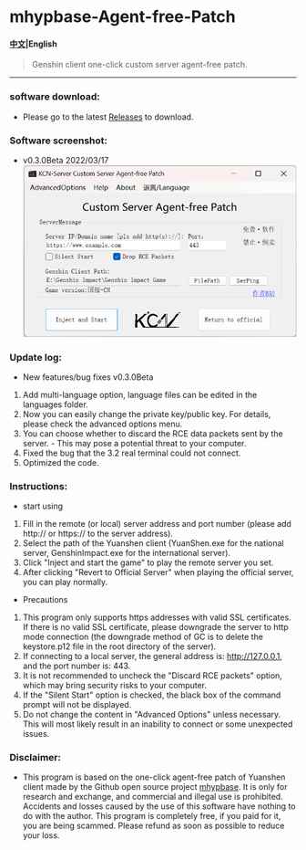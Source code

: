 # mhypbase-Agent-free-Patch
#### [中文](README.md)|English

> Genshin client one-click custom server agent-free patch.

---

### software download:
- Please go to the latest [Releases]() to download.

### Software screenshot:
- v0.3.0Beta 2022/03/17
![APP_CN](Doc/APP_EN.png)

### Update log:
- New features/bug fixes v0.3.0Beta
1. Add multi-language option, language files can be edited in the languages folder.
2. Now you can easily change the private key/public key. For details, please check the advanced options menu.
3. You can choose whether to discard the RCE data packets sent by the server. - This may pose a potential threat to your computer.
4. Fixed the bug that the 3.2 real terminal could not connect.
5. Optimized the code.

### Instructions:
- start using
1. Fill in the remote (or local) server address and port number (please add http:// or https:// to the server address).
2. Select the path of the Yuanshen client (YuanShen.exe for the national server, GenshinImpact.exe for the international server).
3. Click "Inject and start the game" to play the remote server you set.
4. After clicking "Revert to Official Server" when playing the official server, you can play normally.
- Precautions
1. This program only supports https addresses with valid SSL certificates. If there is no valid SSL certificate, please downgrade the server to http mode connection (the downgrade method of GC is to delete the keystore.p12 file in the root directory of the server).
2. If connecting to a local server, the general address is: http://127.0.0.1, and the port number is: 443.
3. It is not recommended to uncheck the "Discard RCE packets" option, which may bring security risks to your computer.
4. If the "Silent Start" option is checked, the black box of the command prompt will not be displayed.
5. Do not change the content in "Advanced Options" unless necessary. This will most likely result in an inability to connect or some unexpected issues.

### Disclaimer:
- This program is based on the one-click agent-free patch of Yuanshen client made by the Github open source project [mhypbase](https://github.com/Jx2f/mhypbase). It is only for research and exchange, and commercial and illegal use is prohibited. Accidents and losses caused by the use of this software have nothing to do with the author. This program is completely free, if you paid for it, you are being scammed. Please refund as soon as possible to reduce your loss.
